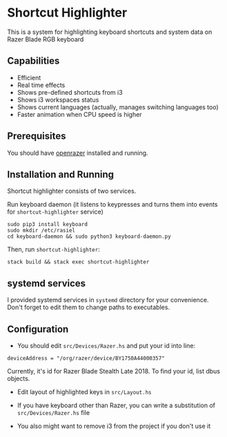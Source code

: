 # Shortcut Highlighter

This is a system for highlighting keyboard shortcuts and system data on Razer Blade RGB keyboard

## Capabilities

- Efficient
- Real time effects
- Shows pre-defined shortcuts from i3
- Shows i3 workspaces status
- Shows current languages (actually, manages switching languages too)
- Faster animation when CPU speed is higher

## Prerequisites

You should have [openrazer](https://github.com/openrazer/openrazer) installed and running.

## Installation and Running

Shortcut highlighter consists of two services.

Run keyboard daemon (it listens to keypresses and turns them into events for `shortcut-highlighter` service)

```
sudo pip3 install keyboard
sudo mkdir /etc/rasiel
cd keyboard-daemon && sudo python3 keyboard-daemon.py
```

Then, run `shortcut-highlighter`:

```
stack build && stack exec shortcut-highlighter
```

## systemd services

I provided systemd services in `systemd` directory for your convenience. Don't forget to edit them to change paths to executables.

## Configuration

- You should edit `src/Devices/Razer.hs` and put your id into line:

```
deviceAddress = "/org/razer/device/BY1750A44000357"
```

Currently, it's id for Razer Blade Stealth Late 2018. To find your id, list dbus objects.

- Edit layout of highlighted keys in `src/Layout.hs`

- If you have keyboard other than Razer, you can write a substitution of `src/Devices/Razer.hs` file

- You also might want to remove i3 from the project if you don't use it